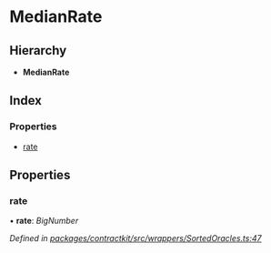 # MedianRate

## Hierarchy

* **MedianRate**

## Index

### Properties

* [rate](../interfaces/_wrappers_sortedoracles_.medianrate.md#rate)

## Properties

### rate

• **rate**: _BigNumber_

_Defined in_ [_packages/contractkit/src/wrappers/SortedOracles.ts:47_](https://github.com/celo-org/celo-monorepo/blob/master/packages/contractkit/src/wrappers/SortedOracles.ts#L47)

